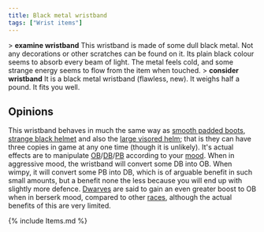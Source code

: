```yaml
---
title: Black metal wristband
tags: ["Wrist items"]
---
```

\> **examine wristband**
This wristband is made of some dull black metal. Not any decorations or
other
scratches can be found on it. Its plain black colour seems to absorb
every beam
of light. The metal feels cold, and some strange energy seems to flow
from the
item when touched.
\> **consider wristband**
It is a black metal wristband (flawless, new).
It weighs half a pound.
It fits you well.

## Opinions

This wristband behaves in much the same way as [smooth padded
boots](smooth_padded_boots "wikilink"), [strange black
helmet](strange_black_helmet "wikilink") and also the [large visored
helm](large_visored_helm "wikilink"); that is they can have three copies
in game at any one time (though it is unlikely). It's actual effects are
to manipulate
[OB](offensive_bonus "wikilink")/[DB](dodge_bonus "wikilink")/[PB](parry_bonus "wikilink")
according to your [mood](mood "wikilink"). When in aggressive mood, the
wristband will convert some DB into OB. When wimpy, it will convert some
PB into DB, which is of arguable benefit in such small amounts, but a
benefit none the less because you will end up with slightly more
defence. [Dwarves](Dwarves "wikilink") are said to gain an even greater
boost to OB when in berserk mood, compared to other
[races](race "wikilink"), although the actual benefits of this are very
limited.

{% include Items.md %}
